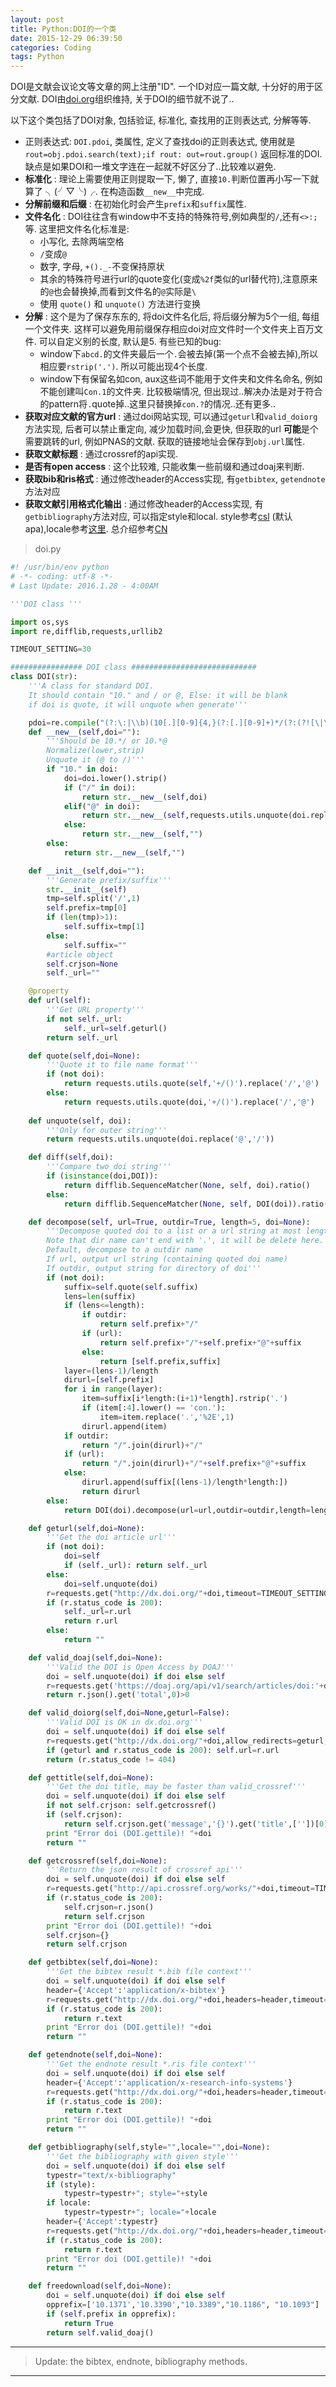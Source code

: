 ```yaml
---
layout: post
title: Python:DOI的一个类
date: 2015-12-29 06:39:50
categories: Coding
tags: Python
---
```


DOI是文献会议论文等文章的网上注册"ID". 一个ID对应一篇文献, 十分好的用于区分文献. DOI由[doi.org](http://dx.doi.org)组织维持, 关于DOI的细节就不说了..

以下这个类包括了DOI对象, 包括验证, 标准化, 查找用的正则表达式, 分解等等.

- 正则表达式: `DOI.pdoi`, 类属性, 定义了查找doi的正则表达式, 使用就是 `rout=obj.pdoi.search(text);if rout: out=rout.group()` 返回标准的DOI. 缺点是如果DOI和一堆文字连在一起就不好区分了..比较难以避免.
- **标准化** : 理论上需要使用正则提取一下, 懒了, 直接`10.`判断位置再小写一下就算了 ╮(╯▽╰)╭. 在构造函数`__new__`中完成.
- **分解前缀和后缀** : 在初始化时会产生`prefix`和`suffix`属性.
- **文件名化** : DOI往往含有window中不支持的特殊符号,例如典型的`/`,还有`<>:;`等. 这里把文件名化标准是:
	- 小写化, 去除两端空格
	- `/`变成`@`
	- 数字, 字母, `+()._-`不变保持原状
	- 其余的特殊符号进行url的quote变化(变成`%2f`类似的url替代符),注意原来的`@`也会替换掉,而看到文件名的`@`实际是`\`
	- 使用 `quote()` 和 `unquote()` 方法进行变换
- **分解** : 这个是为了保存东东的, 将doi文件名化后, 将后缀分解为5个一组, 每组一个文件夹. 这样可以避免用前缀保存相应doi对应文件时一个文件夹上百万文件. 可以自定义别的长度, 默认是5. 有些已知的bug:
	- window下`abcd.`的文件夹最后一个`.`会被去掉(第一个点不会被去掉),所以相应要`rstrip('.')`. 所以可能出现4个长度.
	- window下有保留名如con, aux这些词不能用于文件夹和文件名命名, 例如不能创建叫`Con.1`的文件夹. 比较极端情况, 但出现过..解决办法是对于符合的pattern将`.`quote掉..这里只替换掉`con.?`的情况..还有更多..
- **获取对应文献的官方url** : 通过doi网站实现, 可以通过`geturl`和`valid_doiorg` 方法实现, 后者可以禁止重定向, 减少加载时间,会更快, 但获取的url **可能**是个需要跳转的url, 例如PNAS的文献. 获取的链接地址会保存到`obj.url`属性.
- **获取文献标题** : 通过crossref的api实现. 
- **是否有open access** : 这个比较难, 只能收集一些前缀和通过doaj来判断.
- **获取bib和ris格式** : 通过修改header的Access实现, 有`getbibtex`, `getendnote`方法对应
- **获取文献引用格式化输出** : 通过修改header的Access实现, 有`getbibliography`方法对应, 可以指定style和local. style参考[csl](https://github.com/citation-style-language/styles) (默认apa),locale参考[这里](https://github.com/citation-style-language/locales). 总介绍参考[CN](http://crosscite.org/cn/)

> doi.py

~~~python
#! /usr/bin/env python
# -*- coding: utf-8 -*-
# Last Update: 2016.1.28 - 4:00AM

'''DOI class '''

import os,sys
import re,difflib,requests,urllib2

TIMEOUT_SETTING=30

################ DOI class ############################
class DOI(str):
	'''A class for standard DOI. 
	It should contain "10." and / or @, Else: it will be blank 
	if doi is quote, it will unquote when generate'''

	pdoi=re.compile("(?:\:|\\b)(10[.][0-9]{4,}(?:[.][0-9]+)*/(?:(?![\|\"&\'<>])\\S)+)(?:\+?|\\b)")
	def __new__(self,doi=""):
		'''Should be 10.*/ or 10.*@ 
		Normalize(lower,strip)
		Unquote it (@ to /)'''
		if "10." in doi:
			doi=doi.lower().strip()
			if ("/" in doi):
				return str.__new__(self,doi)
			elif("@" in doi):
				return str.__new__(self,requests.utils.unquote(doi.replace('@','/')))
			else:
				return str.__new__(self,"")
		else:
			return str.__new__(self,"")

	def __init__(self,doi=""):
		'''Generate prefix/suffix'''
		str.__init__(self)
		tmp=self.split('/',1)
		self.prefix=tmp[0]
		if (len(tmp)>1):
			self.suffix=tmp[1]
		else:
			self.suffix=""
		#article object
		self.crjson=None
		self._url=""

	@property
	def url(self):
		'''Get URL property'''
		if not self._url:
			self._url=self.geturl()
		return self._url

	def quote(self,doi=None):
		'''Quote it to file name format'''
		if (not doi):
			return requests.utils.quote(self,'+/()').replace('/','@')
		else:
			return requests.utils.quote(doi,'+/()').replace('/','@')
	
	def unquote(self, doi):
		'''Only for outer string'''
		return requests.utils.unquote(doi.replace('@','/'))

	def diff(self,doi):
		'''Compare two doi string'''
		if (isinstance(doi,DOI)):
			return difflib.SequenceMatcher(None, self, doi).ratio()
		else:
			return difflib.SequenceMatcher(None, self, DOI(doi)).ratio()

	def decompose(self, url=True, outdir=True, length=5, doi=None):
		'''Decompose quoted doi to a list or a url string at most length for each
		Note that dir name can't end with '.', it will be delete here.
		Default, decompose to a outdir name
		If url, output url string (containing quoted doi name)
		If outdir, output string for directory of doi'''
		if (not doi):
			suffix=self.quote(self.suffix)
			lens=len(suffix)
			if (lens<=length):
				if outdir: 
					return self.prefix+"/"
				if (url):
					return self.prefix+"/"+self.prefix+"@"+suffix
				else:
					return [self.prefix,suffix]
			layer=(lens-1)/length
			dirurl=[self.prefix]
			for i in range(layer):
				item=suffix[i*length:(i+1)*length].rstrip('.')
				if (item[:4].lower() == 'con.'):
					item=item.replace('.','%2E',1)
				dirurl.append(item)
			if outdir: 
				return "/".join(dirurl)+"/"
			if (url):
				return "/".join(dirurl)+"/"+self.prefix+"@"+suffix
			else:
				dirurl.append(suffix[(lens-1)/length*length:])
				return dirurl
		else:
			return DOI(doi).decompose(url=url,outdir=outdir,length=length)

	def geturl(self,doi=None):
		'''Get the doi article url''' 
		if (not doi):
			doi=self
			if (self._url): return self._url
		else:
			doi=self.unquote(doi)
		r=requests.get("http://dx.doi.org/"+doi,timeout=TIMEOUT_SETTING)
		if (r.status_code is 200):
			self._url=r.url
			return r.url
		else:
			return ""

	def valid_doaj(self,doi=None):
		'''Valid the DOI is Open Access by DOAJ'''
		doi = self.unquote(doi) if doi else self
		r=requests.get('https://doaj.org/api/v1/search/articles/doi:'+doi,timeout=TIMEOUT_SETTING)
		return r.json().get('total',0)>0

	def valid_doiorg(self,doi=None,geturl=False):
		'''Valid DOI is OK in dx.doi.org'''
		doi = self.unquote(doi) if doi else self
		r=requests.get("http://dx.doi.org/"+doi,allow_redirects=geturl,timeout=TIMEOUT_SETTING)
		if (geturl and r.status_code is 200): self.url=r.url
		return (r.status_code != 404)

	def gettitle(self,doi=None):
		'''Get the doi title, may be faster than valid_crossref'''
		doi = self.unquote(doi) if doi else self
		if not self.crjson: self.getcrossref()
		if (self.crjson):
			return self.crjson.get('message','{}').get('title',[''])[0]
		print "Error doi (DOI.gettile)! "+doi 
		return ""

	def getcrossref(self,doi=None):
		'''Return the json result of crossref api'''
		doi = self.unquote(doi) if doi else self
		r=requests.get("http://api.crossref.org/works/"+doi,timeout=TIMEOUT_SETTING)
		if (r.status_code is 200):
			self.crjson=r.json()
			return self.crjson
		print "Error doi (DOI.gettile)! "+doi
		self.crjson={} 
		return self.crjson

	def getbibtex(self,doi=None):
		'''Get the bibtex result *.bib file context'''
		doi = self.unquote(doi) if doi else self
		header={'Accept':'application/x-bibtex'}
		r=requests.get("http://dx.doi.org/"+doi,headers=header,timeout=TIMEOUT_SETTING)
		if (r.status_code is 200):
			return r.text
		print "Error doi (DOI.gettile)! "+doi 
		return ""

	def getendnote(self,doi=None):
		'''Get the endnote result *.ris file context'''
		doi = self.unquote(doi) if doi else self
		header={'Accept':'application/x-research-info-systems'}
		r=requests.get("http://dx.doi.org/"+doi,headers=header,timeout=TIMEOUT_SETTING)
		if (r.status_code is 200):
			return r.text
		print "Error doi (DOI.gettile)! "+doi 
		return ""

	def getbibliography(self,style="",locale="",doi=None):
		'''Get the bibliography with given style'''
		doi = self.unquote(doi) if doi else self
		typestr="text/x-bibliography"
		if (style):
			typestr=typestr+"; style="+style
		if locale:
			typestr=typestr+"; locale="+locale
		header={'Accept':typestr}
		r=requests.get("http://dx.doi.org/"+doi,headers=header,timeout=TIMEOUT_SETTING)
		if (r.status_code is 200):
			return r.text
		print "Error doi (DOI.gettile)! "+doi 
		return ""

	def freedownload(self,doi=None):
		doi = self.unquote(doi) if doi else self
		opprefix=['10.1371','10.3390',"10.3389","10.1186", "10.1093"]
		if (self.prefix in opprefix):
			return True
		return self.valid_doaj()
~~~

--------

> Update: the bibtex, endnote, bibliography methods.

------
